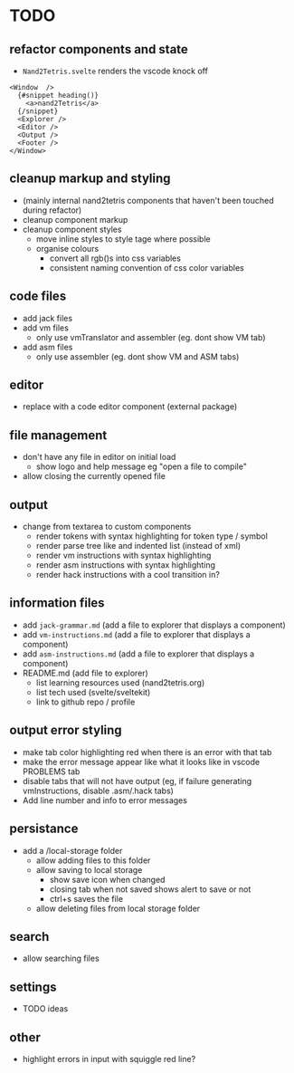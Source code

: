 # TODO

## refactor components and state

- `Nand2Tetris.svelte` renders the vscode knock off

```svelte
<Window  />
  {#snippet heading()}
    <a>nand2Tetris</a>
  {/snippet}
  <Explorer />
  <Editor />
  <Output />
  <Footer />
</Window>

```

## cleanup markup and styling

- (mainly internal nand2tetris components that haven't been touched during refactor)
- cleanup component markup
- cleanup component styles
  - move inline styles to style tage where possible
  - organise colours
    - convert all rgb()s into css variables
    - consistent naming convention of css color variables

## code files

- add jack files
- add vm files
  - only use vmTranslator and assembler (eg. dont show VM tab)
- add asm files
  - only use assembler (eg. dont show VM and ASM tabs)

## editor

- replace with a code editor component (external package)

## file management

- don't have any file in editor on initial load
  - show logo and help message eg "open a file to compile"
- allow closing the currently opened file

## output

- change from textarea to custom components
  - render tokens with syntax highlighting for token type / symbol
  - render parse tree like and indented list (instead of xml)
  - render vm instructions with syntax highlighting
  - render asm instructions with syntax highlighting
  - render hack instructions with a cool transition in?

## information files

- add `jack-grammar.md` (add a file to explorer that displays a component)
- add `vm-instructions.md` (add a file to explorer that displays a component)
- add `asm-instructions.md` (add a file to explorer that displays a component)
- README.md (add file to explorer)
  - list learning resources used (nand2tetris.org)
  - list tech used (svelte/sveltekit)
  - link to github repo / profile

## output error styling

- make tab color highlighting red when there is an error with that tab
- make the error message appear like what it looks like in vscode PROBLEMS tab
- disable tabs that will not have output (eg, if failure generating vmInstructions, disable .asm/.hack tabs)
- Add line number and info to error messages

## persistance

- add a /local-storage folder
  - allow adding files to this folder
  - allow saving to local storage
    - show save icon when changed
    - closing tab when not saved shows alert to save or not
    - ctrl+s saves the file
  - allow deleting files from local storage folder

## search

- allow searching files

## settings

- TODO ideas

## other

- highlight errors in input with squiggle red line?
